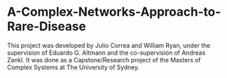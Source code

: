 # A-Complex-Networks-Approach-to-Rare-Disease

This project was developed by Julio Correa and William Ryan, under the supervision of Eduardo G. Altmann and the co-supervision of Andreas Zankl. It was done as a Capstone/Research project of 
the Masters of Complex Systems at The University of Sydney.
